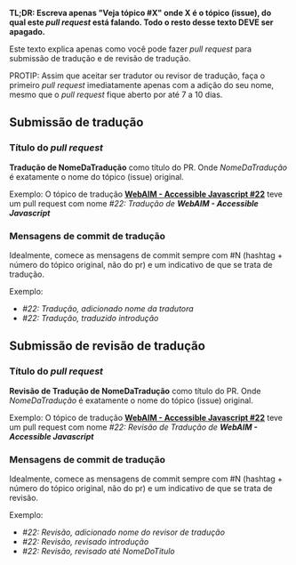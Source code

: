 **TL;DR: Escreva apenas "Veja tópico #X" onde X é o tópico (issue), do qual
este _pull request_ está falando. Todo o resto desse texto DEVE ser apagado.**

Este texto explica apenas como você pode fazer _pull request_ para submissão
de tradução e de revisão de tradução.

PROTIP: Assim que aceitar ser tradutor ou revisor de tradução, faça o primeiro
_pull request_ imediatamente apenas com a adição do seu nome, mesmo que o
_pull request_ fique aberto por até 7 a 10 dias.

## Submissão de tradução

### Título do _pull request_

**Tradução de NomeDaTradução** como título do PR. Onde _NomeDaTradução_ é
exatamente o nome do tópico (issue) original.

Exemplo: O tópico de tradução **[WebAIM - Accessible Javascript #22](https://github.com/webiwg/acessibilidade-web-pt/issues/22)**
teve um pull request com nome _#22: Tradução de **WebAIM - Accessible Javascript**_

### Mensagens de commit de tradução

Idealmente, comece as mensagens de commit sempre com #N (hashtag + número do
tópico original, não do pr) e um indicativo de que se trata de tradução.

Exemplo:

- _#22: Tradução, adicionado nome da tradutora_
- _#22: Tradução, traduzido introdução_

## Submissão de revisão de tradução

### Título do _pull request_

**Revisão de Tradução de NomeDaTradução** como título do PR. Onde _NomeDaTradução_ é
exatamente o nome do tópico (issue) original.

Exemplo: O tópico de tradução **[WebAIM - Accessible Javascript #22](https://github.com/webiwg/acessibilidade-web-pt/issues/22)**
teve um pull request com nome _#22: Revisão de Tradução de **WebAIM - Accessible Javascript**_

### Mensagens de commit de tradução

Idealmente, comece as mensagens de commit sempre com #N (hashtag + número do
tópico original, não do pr) e um indicativo de que se trata de revisão.

Exemplo:

- _#22: Revisão, adicionado nome do revisor de tradução_
- _#22: Revisão, revisado introdução_
- _#22: Revisão, revisado até NomeDoTitulo_
